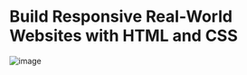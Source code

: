 # Build Responsive Real-World Websites with HTML and CSS
![image](https://user-images.githubusercontent.com/20686802/177010835-c660b300-b63d-421b-8166-313d89e3c620.png)
